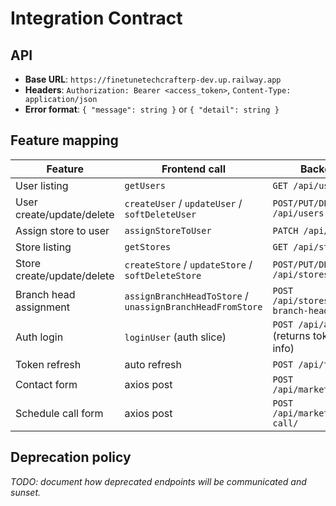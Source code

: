 # Integration Contract

## API

- **Base URL**: `https://finetunetechcrafterp-dev.up.railway.app`
- **Headers**: `Authorization: Bearer <access_token>`, `Content-Type: application/json`
- **Error format**: `{ "message": string }` or `{ "detail": string }`

## Feature mapping

| Feature | Frontend call | Backend path |
|---------|---------------|--------------|
| User listing | `getUsers` | `GET /api/users` |
| User create/update/delete | `createUser` / `updateUser` / `softDeleteUser` | `POST/PUT/DELETE /api/users` |
| Assign store to user | `assignStoreToUser` | `PATCH /api/users/:id` |
| Store listing | `getStores` | `GET /api/stores` |
| Store create/update/delete | `createStore` / `updateStore` / `softDeleteStore` | `POST/PUT/DELETE /api/stores` |
| Branch head assignment | `assignBranchHeadToStore` / `unassignBranchHeadFromStore` | `POST /api/stores/:id/assign-branch-head` |
| Auth login | `loginUser` (auth slice) | `POST /api/auth/login` (returns tokens and user info) |
| Token refresh | auto refresh | `POST /api/token/refresh` |
| Contact form | axios post | `POST /api/marketing/contact/` |
| Schedule call form | axios post | `POST /api/marketing/schedule-call/` |

## Deprecation policy

_TODO: document how deprecated endpoints will be communicated and sunset._
